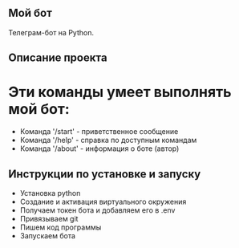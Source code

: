 ## Мой бот

Телеграм-бот на Python.

## Описание проекта
# Эти команды умеет выполнять мой бот:
- Команда '/start' - приветственное сообщение
- Команда '/help' - справка по доступным командам
- Команда '/about' - информация о боте (автор)

## Инструкции по установке и запуску
- Установка python
- Создание и активация виртуального окружения
- Получаем токен бота и добавляем его в .env
- Привязываем git
- Пишем код программы
- Запускаем бота
